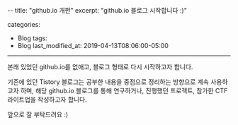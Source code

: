 --
title:  "github.io 개편"
excerpt: "github.io 블로그 시작합니다 :)"

categories:
  - Blog
tags:
  - Blog
last_modified_at: 2019-04-13T08:06:00-05:00
---

본래 있었던 github.io를 없애고, 블로그 형태로 다시 시작하고자 합니다.

기존에 있던 Tistory 블로그는 공부한 내용을 중점으로 정리하는 방향으로 계속 사용하고자 하며,
해당 github.io 블로그를 통해 연구하거나, 진행했던 프로젝트, 참가한 CTF 라이트업을 작성하고자 합니다. 

앞으로 잘 부탁드려요 :) 